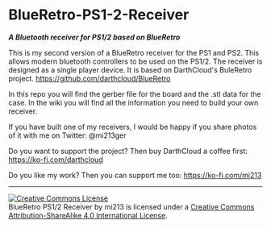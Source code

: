 # BlueRetro-PS1-2-Receiver
***A Bluetooth receiver for PS1/2 based on BlueRetro***

This is my second version of a BlueRetro receiver for the PS1 and PS2.
This allows modern bluetooth controllers to be used on the PS1/2. The receiver is designed as a single player device. It is based on DarthCloud's BuleRetro project.
https://github.com/darthcloud/BlueRetro

In this repo you will find the gerber file for the board and the .stl data for the case. In the wiki you will find all the information you need to build your own receiver.

If you have built one of my receivers, I would be happy if you share photos of it with me on Twitter: @mi213ger

Do you want to support the project? Then buy DarthCloud a coffee first: https://ko-fi.com/darthcloud

Do you like my work? Then you can support me too: https://ko-fi.com/mi213

***


<a rel="license" href="http://creativecommons.org/licenses/by-sa/4.0/"><img alt="Creative Commons License" style="border-width:0" src="https://i.creativecommons.org/l/by-sa/4.0/88x31.png" /></a><br />BlueRetro PS1/2 Receiver by mi213 is licensed under a <a rel="license" href="http://creativecommons.org/licenses/by-sa/4.0/">Creative Commons Attribution-ShareAlike 4.0 International License</a>.
